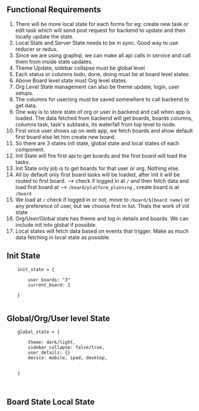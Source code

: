 ## Functional Requirements

1. There will be more local state for each forms for eg: create new task or edit task which will send post request for backend to update and then locally update the state.
2. Local State and Server State needs to be in sync. Good way to use reducer or redux.
3. Since we are using graphql, we can make all api calls in service and call them from inside state updates.
4. Theme Update, sidebar collapse must be global level
5. Each status or columns todo, done, doing must be at board level states.
6. Above Board level state must Org level states. 
7. Org Level State management can also be theme update, login, user setups.
8. The columns for user/org must be saved somewhere to call backend to get data.
9. One way is to store state of org or user in backend and call when app is loaded. The data fetched from backend will get boards, boards columns, columns task, task's subtasks, its waterfall from top level to node. 
10. First once user shows up on web app, we fetch boards and show default first board else let him create new board. 
11. So there are 3 states init state, global state and local states of each component.
12. Init State will fire first api to get boards and the first board will load the tasks.
13. Init State only job is to get boards for that user or org. Nothing else. 
14. All by default only first board tasks will be loaded, after init it will be routed to first board. -->  check if logged in at `/` and then fetch data and load first board at -->   `/board/platform_planning` , create board is at `/board` 
15. We load at `/` check if logged in or not, move to `/board/${board name}`  or any preference of user, but we choose first in list. Thats the work of init state
16. Org/User/Global state has theme and log in details and boards.  We can include init into global if possible.
17. Local states will fetch data based on events that trigger. Make as much data fetching in local state as possible.


## Init State

```
	init_state = {
	
		user boards: "3"
		current_board: 1
	
	}


```


## Global/Org/User level State

```
	global_state = {
	
		theme: dark/light,
		sidebar_collapse: false/true,
		user_details: {}
		device: mobile, ipad, desktop,
		

	}



```


## Board State Local State

```



```


